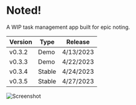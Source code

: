 # Noted!
A WIP task management app built for epic noting.

| Version      | Type      | Release    |
|--------------|-----------|------------|
| v0.3.2       | Demo      | 4/13/2023  |
| v0.3.3       | Demo      | 4/22/2023  |
| v0.3.4       | Stable    | 4/24/2023  |
| v0.3.5       | Stable    | 4/27/2023  |

![Screenshot](https://solproj.w3spaces.com/assets/screenshot.png)
